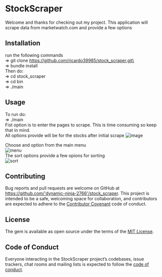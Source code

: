 # StockScraper
Welcome and thanks for checking out my project. This application will scrape data from marketwatch.com and provide a few options

## Installation
run the following commands\
=> git clone https://github.com/ricardo39985/stock_scraper.git\  
=> bundle install\
Then do:\
=> cd stock_scraper\
=> cd bin\
=> ./main




## Usage
To run do:\
=> ./main\
Fist option is to enter the pages to scrape. This is time consuming so keep that in mind.\
All options provide will be for the stocks after initial scrape
![image](https://user-images.githubusercontent.com/56775968/72629542-8916db00-391e-11ea-8b98-08cc6175be2a.png)

Choose and option from the main menu\
![menu](https://user-images.githubusercontent.com/56775968/72630127-af894600-391f-11ea-91d2-e4060c2f6f99.png)
\
The sort options provide a few opions for sorting\
![sort](https://user-images.githubusercontent.com/56775968/72630315-13137380-3920-11ea-8453-9615428710a9.png)



## Contributing

Bug reports and pull requests are welcome on GitHub at https://github.com/'dynamic-ninja-2766'/stock_scraper. This project is intended to be a safe, welcoming space for collaboration, and contributors are expected to adhere to the [Contributor Covenant](http://contributor-covenant.org) code of conduct.

## License

The gem is available as open source under the terms of the [MIT License](https://opensource.org/licenses/MIT).

## Code of Conduct

Everyone interacting in the StockScraper project’s codebases, issue trackers, chat rooms and mailing lists is expected to follow the [code of conduct](https://github.com/'dynamic-ninja-2766'/stock_scraper/blob/master/CODE_OF_CONDUCT.md).
